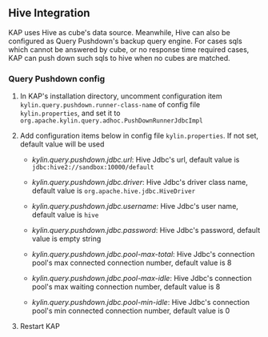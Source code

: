 ## Hive Integration

KAP uses Hive as cube's data source. Meanwhile, Hive can also be configured as Query Pushdown's backup query engine. For cases sqls which cannot be answered by cube, or no response time required cases, KAP can push down such sqls to hive when no cubes are matched.

### Query Pushdown config

1. In KAP's installation directory, uncomment configuration item `kylin.query.pushdown.runner-class-name` of config file `kylin.properties`, and set it to `org.apache.kylin.query.adhoc.PushDownRunnerJdbcImpl`

2. Add configuration items below in config file `kylin.properties`. If not set, default value will be used

   - *kylin.query.pushdown.jdbc.url*: Hive Jdbc's url, default value is `jdbc:hive2://sandbox:10000/default`

   - *kylin.query.pushdown.jdbc.driver*: Hive Jdbc's driver class name, default value is `org.apache.hive.jdbc.HiveDriver`

   - *kylin.query.pushdown.jdbc.username*: Hive Jdbc's user name, default value is `hive`

   - *kylin.query.pushdown.jdbc.password*: Hive Jdbc's password, default value is empty string

   - *kylin.query.pushdown.jdbc.pool-max-total*: Hive Jdbc's connection pool's max connected connection number, default value is 8

   - *kylin.query.pushdown.jdbc.pool-max-idle*: Hive Jdbc's connection pool's max waiting connection number, default value is 8

   - *kylin.query.pushdown.jdbc.pool-min-idle*: Hive Jdbc's connection pool's min connected connection number, default value is 0

3. Restart KAP
